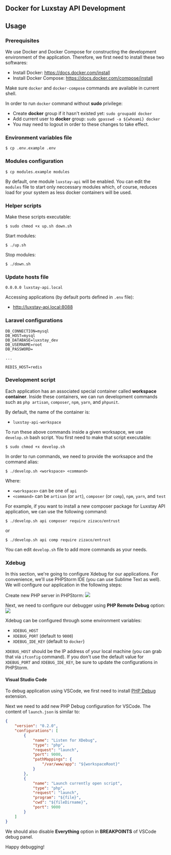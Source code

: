 ## Docker for Luxstay API Development

## Usage
### Prerequisites
We use Docker and Docker Compose for constructing the development environment of the application. Therefore, we first need to install these two softwares:

- Install Docker: https://docs.docker.com/install
- Install Docker Compose: https://docs.docker.com/compose/install

Make sure `docker` and `docker-compose` commands are available in current shell.

In order to run `docker` command without **sudo** privilege:
- Create **docker** group if it hasn't existed yet: `sudo groupadd docker`
- Add current user to **docker** group: `sudo gpasswd -a ${whoami} docker`
- You may need to logout in order to these changes to take effect.

### Environment variables file
```
$ cp .env.example .env
```

### Modules configuration
```
$ cp modules.example modules
```

By default, one module `luxstay-api` will be enabled.
You can edit the `modules` file to start only neccessary modules which, of course, reduces load for your system as less docker containers will be used.

### Helper scripts
Make these scripts executable:
```
$ sudo chmod +x up.sh down.sh
```

Start modules:
```
$ ./up.sh
```

Stop modules:
```
$ ./down.sh
```

### Update hosts file
```
0.0.0.0 luxstay-api.local
```

Accessing applications (by default ports defined in `.env` file):
- http://luxstay-api.local:8088

### Laravel configurations
```
DB_CONNECTION=mysql
DB_HOST=mysql
DB_DATABASE=luxstay_dev
DB_USERNAME=root
DB_PASSWORD=

...

REDIS_HOST=redis
```

### Development script
Each application has an associated special container called **workspace container**. Inside these containers, we can
run development commands such as `php artisan`, `composer`, `npm`, `yarn`, and `phpunit`.

By default, the name of the container is:
- `luxstay-api-workspace`

To run these above commands inside a given worksapce, we use `develop.sh` bash script. You first need to make that script executable:
```
$ sudo chmod +x develop.sh
```

In order to run commands, we need to provide the worksapce and the command alias:
```
$ ./develop.sh <workspace> <command>
```
Where:
- `<workspace>` can be one of `api`
- `<command>` can be `artisan` (or `art`), `composer` (or `comp`), `npm`, `yarn`, and `test`

For example, if you want to install a new composer package for Luxstay API application, we can use the following command:
```
$ ./develop.sh api composer require zizaco/entrust
```
or
```
$ ./develop.sh api comp require zizaco/entrust
```

You can edit `develop.sh` file to add more commands as your needs.


### Xdebug
In this section, we're going to configure Xdebug for our applications. For convenience, we'll use PHPStorm IDE (you can use Sublime Text as well).
We will configure our application in the following steps:

Create new PHP server in PHPStorm:
![](images/phpstorm_php_server.png)

Next, we need to configure our debugger using **PHP Remote Debug** option:
![](images/phpstorm_remote_debug.png)

Xdebug can be configured through some environment variables:
- `XDEBUG_HOST`
- `XDEBUG_PORT` (default to `9000`)
- `XDEBUG_IDE_KEY` (default to `docker`)

`XDEBUG_HOST` should be the IP address of your local machine (you can grab that via `ifconfig` command). If you don't use the default
value for `XDEBUG_PORT` and `XDEBUG_IDE_KEY`, be sure to update the configurations in PHPStorm.

#### Visual Studio Code
To debug application using VSCode, we first need to install [PHP Debug](https://marketplace.visualstudio.com/items?itemName=felixfbecker.php-debug) extension.

Next we need to add new PHP Debug configuration for VSCode. The content of `launch.json` is similar to:

```json
{
    "version": "0.2.0",
    "configurations": [
        {
            "name": "Listen for XDebug",
            "type": "php",
            "request": "launch",
            "port": 9000,
            "pathMappings": {
                "/var/www/app": "${workspaceRoot}"
            }
        },
        {
            "name": "Launch currently open script",
            "type": "php",
            "request": "launch",
            "program": "${file}",
            "cwd": "${fileDirname}",
            "port": 9000
        }
    ]
}
```

We should also disable **Everything** option in **BREAKPOINTS** of VSCode debug panel.

Happy debugging!
